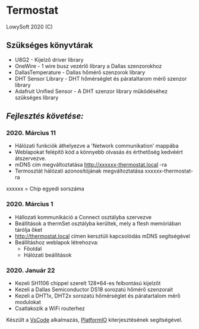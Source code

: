 # Termostat

LowySoft 2020 (C)

## Szükséges könyvtárak

- U8G2  -  Kijelző driver library
- OneWire - 1 wire busz vezérlő library a Dallas szenzorokhoz
- DallasTemperature - Dallas hőmérő szenzorok library
- DHT Sensor Library - DHT hőmérséglet és párataltarom mérő szenzor library
- Adafruit Unified Sensor - A DHT szenzor library működéséhez szükséges library

## *Fejlesztés követése:*

### **2020. Március 11**

- Hálózati funkciók áthelyezve a 'Network communikation' mappába
- Weblapokat felépítő kód a könnyebb olvasás és érthetőség kedvéért átszervezve.
- mDNS cím megváltoztatása http://xxxxxx-thermostat.local -ra
- Termosztát hálózati azonosítójának megváltoztatása xxxxxx-thermostat-ra

xxxxxx = Chip egyedi sorszáma

### **2020. Március 1**

- Hállozati kommunikáció a Connect osztályba szervezve
- Beállítások a thermSet osztályba kerűltek, mely a flesh memóriában tárólja őket
- http://thermostat.local címen kersztüli kapcsolódás mDNS segítségével
- Beállításhoz weblapok létrehozva:
  - Főoldal
  - Hálózati beállítások

### **2020. Január 22**

- Kezeli SH1106 chippel szerelt 128*64-es felbontású kijelzőt
- Kezeli a Dallas Semiconductor DS18 sorozatú hőmérő szenzorait
- Kezeli a DHT1x, DHT2x sorozatú hőmérséglet és páratartalom mérő modulokat
- Csatlakozik a WiFi routerhez

Készűlt a [VsCode](https://code.visualstudio.com) alkalmazás, [PlatformIO](https://www.platformio.org/) kiterjesztésének segítségével.
